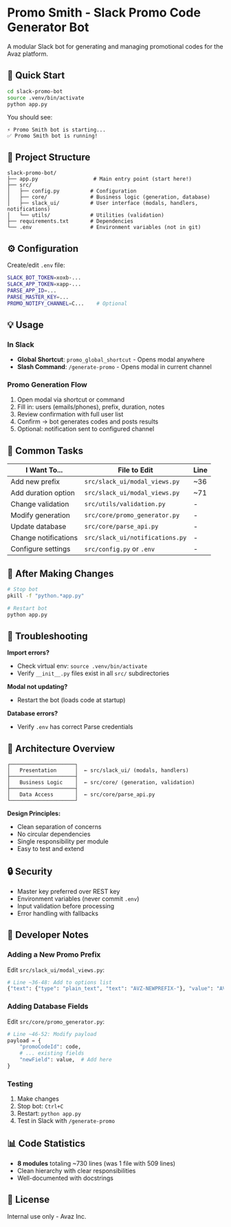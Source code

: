 # Promo Smith - Slack Promo Code Generator Bot

A modular Slack bot for generating and managing promotional codes for the Avaz platform.

## 🚀 Quick Start

```bash
cd slack-promo-bot
source .venv/bin/activate
python app.py
```

You should see:
```
⚡️ Promo Smith bot is starting...
✅ Promo Smith bot is running!
```

## 📁 Project Structure

```
slack-promo-bot/
├── app.py                  # Main entry point (start here!)
├── src/
│   ├── config.py          # Configuration
│   ├── core/              # Business logic (generation, database)
│   ├── slack_ui/          # User interface (modals, handlers, notifications)
│   └── utils/             # Utilities (validation)
├── requirements.txt       # Dependencies
└── .env                   # Environment variables (not in git)
```

## ⚙️ Configuration

Create/edit `.env` file:
```bash
SLACK_BOT_TOKEN=xoxb-...
SLACK_APP_TOKEN=xapp-...
PARSE_APP_ID=...
PARSE_MASTER_KEY=...
PROMO_NOTIFY_CHANNEL=C...    # Optional
```

## 💡 Usage

### In Slack
- **Global Shortcut**: `promo_global_shortcut` - Opens modal anywhere
- **Slash Command**: `/generate-promo` - Opens modal in current channel

### Promo Generation Flow
1. Open modal via shortcut or command
2. Fill in: users (emails/phones), prefix, duration, notes
3. Review confirmation with full user list
4. Confirm → bot generates codes and posts results
5. Optional: notification sent to configured channel

## 🎯 Common Tasks

| I Want To... | File to Edit | Line |
|--------------|--------------|------|
| Add new prefix | `src/slack_ui/modal_views.py` | ~36 |
| Add duration option | `src/slack_ui/modal_views.py` | ~71 |
| Change validation | `src/utils/validation.py` | - |
| Modify generation | `src/core/promo_generator.py` | - |
| Update database | `src/core/parse_api.py` | - |
| Change notifications | `src/slack_ui/notifications.py` | - |
| Configure settings | `src/config.py` or `.env` | - |

## 🔄 After Making Changes

```bash
# Stop bot
pkill -f "python.*app.py"

# Restart bot
python app.py
```

## 🐛 Troubleshooting

**Import errors?**
- Check virtual env: `source .venv/bin/activate`
- Verify `__init__.py` files exist in all `src/` subdirectories

**Modal not updating?**
- Restart the bot (loads code at startup)

**Database errors?**
- Verify `.env` has correct Parse credentials

## 📐 Architecture Overview

```
┌─────────────────────┐
│   Presentation      │  ← src/slack_ui/ (modals, handlers)
├─────────────────────┤
│   Business Logic    │  ← src/core/ (generation, validation)
├─────────────────────┤
│   Data Access       │  ← src/core/parse_api.py
└─────────────────────┘
```

**Design Principles:**
- Clean separation of concerns
- No circular dependencies
- Single responsibility per module
- Easy to test and extend

## 🔒 Security

- Master key preferred over REST key
- Environment variables (never commit `.env`)
- Input validation before processing
- Error handling with fallbacks

## 📝 Developer Notes

### Adding a New Promo Prefix
Edit `src/slack_ui/modal_views.py`:
```python
# Line ~36-48: Add to options list
{"text": {"type": "plain_text", "text": "AVZ-NEWPREFIX-"}, "value": "AVZ-NEWPREFIX-"}
```

### Adding Database Fields
Edit `src/core/promo_generator.py`:
```python
# Line ~46-52: Modify payload
payload = {
    "promoCodeId": code,
    # ... existing fields
    "newField": value,  # Add here
}
```

### Testing
1. Make changes
2. Stop bot: `Ctrl+C`
3. Restart: `python app.py`
4. Test in Slack with `/generate-promo`

## 📊 Code Statistics

- **8 modules** totaling ~730 lines (was 1 file with 509 lines)
- Clean hierarchy with clear responsibilities
- Well-documented with docstrings

## 📄 License

Internal use only - Avaz Inc.